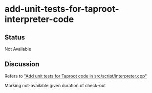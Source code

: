 # add-unit-tests-for-taproot-interpreter-code

## Status
Not Available

## Discussion
Refers to ["Add unit tests for Taproot code in src/script/interpreter.cpp"](https://github.com/bitcoin/bitcoin/issues/23279)

Marking not-available given duration of check-out
